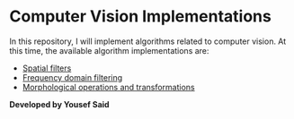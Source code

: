 # Computer Vision Implementations

In this repository, I will implement algorithms related to computer vision. At this time, the available algorithm implementations are:

- [Spatial filters](./spatial_filters)
- [Frequency domain filtering](./frequency_domain_filters)
- [Morphological operations and transformations](./morphological_operations)

**Developed by Yousef Said**

